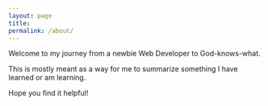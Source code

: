 ```yaml
---
layout: page
title:
permalink: /about/
---
```


Welcome to my journey from a newbie Web Developer to God-knows-what.

This is mostly meant as a way for me to summarize something I have learned or am learning.

Hope you find it helpful!